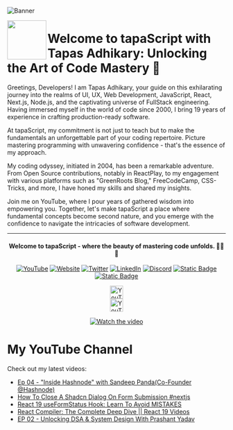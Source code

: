 ![Banner](https://github.com/tapascript/.github/assets/95961359/e788f8a1-7718-45e9-89e3-1f23515e8dd8)

[<img align="left" height="90" src="https://avatars.githubusercontent.com/u/145749994?s=200&v=4">](https://avatars.githubusercontent.com/u/145749994?s=200&v=4)

# Welcome to tapaScript with Tapas Adhikary: Unlocking the Art of Code Mastery 🚀

Greetings, Developers! I am Tapas Adhikary, your guide on this exhilarating journey into the realms of UI, UX, Web Development, JavaScript, React, Next.js, Node.js, and the captivating universe of FullStack engineering. Having immersed myself in the world of code since 2000, I bring 19 years of experience in crafting production-ready software.

At tapaScript, my commitment is not just to teach but to make the fundamentals an unforgettable part of your coding repertoire. Picture mastering programming with unwavering confidence - that's the essence of my approach.

My coding odyssey, initiated in 2004, has been a remarkable adventure. From Open Source contributions, notably in ReactPlay, to my engagement with various platforms such as "GreenRoots Blog," FreeCodeCamp, CSS-Tricks, and more, I have honed my skills and shared my insights.

Join me on YouTube, where I pour years of gathered wisdom into empowering you. Together, let's make tapaScript a place where fundamental concepts become second nature, and you emerge with the confidence to navigate the intricacies of software development.

<hr/>
<div align=center>
  <h4> Welcome to tapaScript - where the beauty of mastering code unfolds. 👨‍💻✨</h4>
 
  
  [![YouTube](https://img.shields.io/badge/YouTube-FF0000?logo=YouTube&logoColor=white)](https://www.youtube.com/@tapasadhikary)
  [![Website](https://img.shields.io/badge/Website-72e3ed)](https://www.tapasadhikary.com/)
  [![Twitter](https://img.shields.io/badge/Twitter-1DA1F2?logo=Twitter&logoColor=white)](https://twitter.com/tapasadhikary)
  [![LinkedIn](https://img.shields.io/badge/LinkedIn-0077B5?logo=LinkedIn&logoColor=white)](https://www.linkedin.com/in/tapasadhikary/)
  [![Discord](https://img.shields.io/badge/Discord-4e5152?logo=Discord&logoColor=white)](https://discord.com/invite/YzUe4DbNAz)
  [![Static Badge](https://img.shields.io/badge/Facebook-288dc7?logo=Facebook&color=288dc7)](https://www.facebook.com/tapasadhi)
  [![Static Badge](https://img.shields.io/badge/Channel-fff?logo=Whatsapp)](https://whatsapp.com/channel/0029VaD6TMXICVfrYVJsO21M)

<img alt="YouTube Channel Subscribers" height="30px" src="https://img.shields.io/youtube/channel/subscribers/UCaYr5yxgOyk599Mnb3TGh-g?label=tapaScript English Subs&style=social"> <br/>
<img alt="YouTube Channel Subscribers" height="30px" src="https://img.shields.io/youtube/channel/subscribers/UCKaF0yTK_-SIAgOzgjdsOXw?label=tapaScript Bangla Subs&style=social"> <br/>

[![Watch the video](https://img.youtube.com/vi/90BgcWNRFMk/0.jpg)](https://www.youtube.com/watch?v=90BgcWNRFMk)

</div>

# My YouTube Channel

Check out my latest videos:

<!-- latest-videos -->
* [Ep 04 - &quot;Inside Hashnode&quot; with Sandeep Panda(Co-Founder @Hashnode)](https://www.youtube.com/watch?v=2vYbXnbP22A)
* [How To Close A Shadcn Dialog On Form Submission #nextjs](https://www.youtube.com/watch?v=pmcYj79i-aw)
* [React 19 useFormStatus Hook: Learn To Avoid MISTAKES](https://www.youtube.com/watch?v=AXGRPUl_3Ts)
* [React Compiler: The Complete Deep Dive || React 19 Videos](https://www.youtube.com/watch?v=bdWUVp0TbTU)
* [EP 02 - Unlocking DSA &amp; System Design With Prashant Yadav](https://www.youtube.com/watch?v=iJZAYlMsxP0)
<!-- latest-videos-end -->
